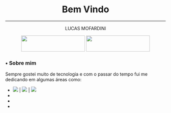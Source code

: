 <h1 align="center"> Bem Vindo </h1>
<hr>
<p align="center"> LUCAS MOFARDINI </p>
<div align="center">
  <a href="https://github.com/LucasMofardini"><img width="200px;" height="50px;" src="https://img.shields.io/badge/-Github-000?style=flat-square&logo=Github&logoColor=white"></a>
  <a href="https://www.linkedin.com/in/lucas-mofardini-b37b83164/"><img width="200px;" height="50px;" src="https://img.shields.io/badge/-LinkedIn-blue?style=flat-square&logo=Linkedin&logoColor=white"></a>

</div>
<h3>• Sobre mim </h3>
<div>
  <p>Sempre gostei muito de tecnologia e  com o passar do tempo fui me dedicando em algumas áreas como:</p>
</div>
<ul>
 <li> <img src="https://img.shields.io/static/v1?label=&message=HTML&color=green" />
  | <img src="https://img.shields.io/static/v1?label=&message=CSS&color=blue" /> | <img src="https://img.shields.io/static/v1?label=&message=JAVASCRIPT&color=pink" /></li>
 <li></li>
 <li></li>
 <li></li>
</ul>
